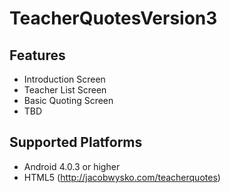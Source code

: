 # TeacherQuotesVersion3

## Features
- Introduction Screen
- Teacher List Screen
- Basic Quoting Screen
- TBD

## Supported Platforms
- Android 4.0.3 or higher
- HTML5 (http://jacobwysko.com/teacherquotes)
